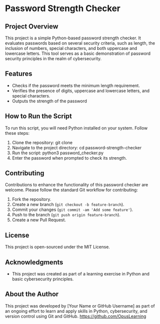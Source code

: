 # Password Strength Checker

## Project Overview
This project is a simple Python-based password strength checker. It evaluates passwords based on several security criteria, such as length, the inclusion of numbers, special characters, and both uppercase and lowercase letters. This tool serves as a basic demonstration of password security principles in the realm of cybersecurity.

## Features
- Checks if the password meets the minimum length requirement.
- Verifies the presence of digits, uppercase and lowercase letters, and special characters.
- Outputs the strength of the password 

## How to Run the Script
To run this script, you will need Python installed on your system. Follow these steps:

1. Clone the repository:
git clone <repository-url>
2. Navigate to the project directory:
cd password-strength-checker
3. Run the script:
python3 password_checker.py
4. Enter the password when prompted to check its strength.

## Contributing
Contributions to enhance the functionality of this password checker are welcome. Please follow the standard Git workflow for contributing:

1. Fork the repository.
2. Create a new branch (`git checkout -b feature-branch`).
3. Commit your changes (`git commit -am 'Add some feature'`).
4. Push to the branch (`git push origin feature-branch`).
5. Create a new Pull Request.

## License
This project is open-sourced under the MIT License.

## Acknowledgments
- This project was created as part of a learning exercise in Python and basic cybersecurity principles.

## About the Author
This project was developed by [Your Name or GitHub Username] as part of an ongoing effort to learn and apply skills in Python, cybersecurity, and version control using Git and GitHub.
https://github.com/OpusLearning
